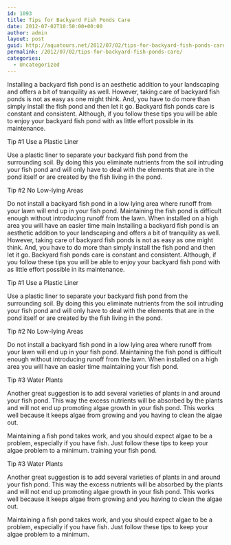 ```yaml
---
id: 1093
title: Tips for Backyard Fish Ponds Care
date: 2012-07-02T10:50:00+00:00
author: admin
layout: post
guid: http://aquatours.net/2012/07/02/tips-for-backyard-fish-ponds-care/
permalink: /2012/07/02/tips-for-backyard-fish-ponds-care/
categories:
  - Uncategorized
---
```

Installing a backyard fish pond is an aesthetic addition to your landscaping and offers a bit of tranquility as well. However, taking care of backyard fish ponds is not as easy as one might think. And, you have to do more than simply install the fish pond and then let it go. Backyard fish ponds care is constant and consistent. Although, if you follow these tips you will be able to enjoy your backyard fish pond with as little effort possible in its maintenance.

Tip #1 Use a Plastic Liner

Use a plastic liner to separate your backyard fish pond from the surrounding soil. By doing this you eliminate nutrients from the soil intruding your fish pond and will only have to deal with the elements that are in the pond itself or are created by the fish living in the pond.

Tip #2 No Low-lying Areas

Do not install a backyard fish pond in a low lying area where runoff from your lawn will end up in your fish pond. Maintaining the fish pond is difficult enough without introducing runoff from the lawn. When installed on a high area you will have an easier time main Installing a backyard fish pond is an aesthetic addition to your landscaping and offers a bit of tranquility as well. However, taking care of backyard fish ponds is not as easy as one might think. And, you have to do more than simply install the fish pond and then let it go. Backyard fish ponds care is constant and consistent. Although, if you follow these tips you will be able to enjoy your backyard fish pond with as little effort possible in its maintenance.

Tip #1 Use a Plastic Liner

Use a plastic liner to separate your backyard fish pond from the surrounding soil. By doing this you eliminate nutrients from the soil intruding your fish pond and will only have to deal with the elements that are in the pond itself or are created by the fish living in the pond.

Tip #2 No Low-lying Areas

Do not install a backyard fish pond in a low lying area where runoff from your lawn will end up in your fish pond. Maintaining the fish pond is difficult enough without introducing runoff from the lawn. When installed on a high area you will have an easier time maintaining your fish pond.

Tip #3 Water Plants

Another great suggestion is to add several varieties of plants in and around your fish pond. This way the excess nutrients will be absorbed by the plants and will not end up promoting algae growth in your fish pond. This works well because it keeps algae from growing and you having to clean the algae out.

Maintaining a fish pond takes work, and you should expect algae to be a problem, especially if you have fish. Just follow these tips to keep your algae problem to a minimum. training your fish pond.

Tip #3 Water Plants

Another great suggestion is to add several varieties of plants in and around your fish pond. This way the excess nutrients will be absorbed by the plants and will not end up promoting algae growth in your fish pond. This works well because it keeps algae from growing and you having to clean the algae out.

Maintaining a fish pond takes work, and you should expect algae to be a problem, especially if you have fish. Just follow these tips to keep your algae problem to a minimum.